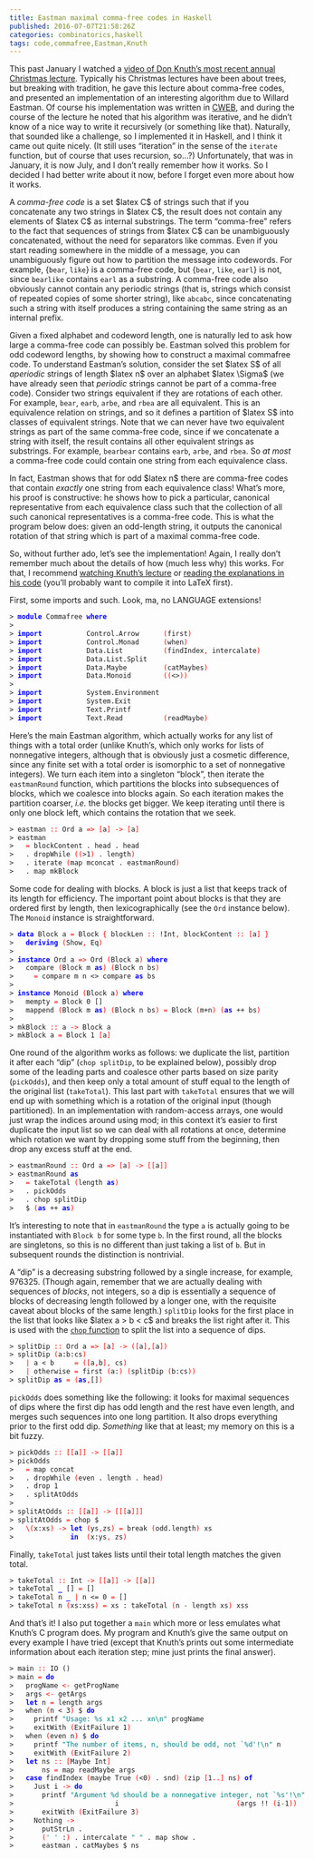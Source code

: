 ```yaml
---
title: Eastman maximal comma-free codes in Haskell
published: 2016-07-07T21:58:26Z
categories: combinatorics,haskell
tags: code,commafree,Eastman,Knuth
---
```


<p>This past January I watched a <a href="https://www.youtube.com/watch?v=48iJx8FVuis">video of Don Knuth’s most recent annual Christmas lecture</a>. Typically his Christmas lectures have been about trees, but breaking with tradition, he gave this lecture about comma-free codes, and presented an implementation of an interesting algorithm due to Willard Eastman. Of course his implementation was written in <a href="http://www-cs-faculty.stanford.edu/~uno/cweb.html">CWEB</a>, and during the course of the lecture he noted that his algorithm was iterative, and he didn’t know of a nice way to write it recursively (or something like that). Naturally, that sounded like a challenge, so I implemented it in Haskell, and I think it came out quite nicely. (It still uses “iteration” in the sense of the <code>iterate</code> function, but of course that uses recursion, so…?) Unfortunately, that was in January, it is now July, and I don’t really remember how it works. So I decided I had better write about it now, before I forget even more about how it works.</p>
<p>A <em>comma-free code</em> is a set $latex C$ of strings such that if you concatenate any two strings in $latex C$, the result does not contain any elements of $latex C$ as internal substrings. The term “comma-free” refers to the fact that sequences of strings from $latex C$ can be unambiguously concatenated, without the need for separators like commas. Even if you start reading somewhere in the middle of a message, you can unambiguously figure out how to partition the message into codewords. For example, {<code>bear</code>, <code>like</code>} is a comma-free code, but {<code>bear</code>, <code>like</code>, <code>earl</code>} is not, since <code>bearlike</code> contains <code>earl</code> as a substring. A comma-free code also obviously cannot contain any periodic strings (that is, strings which consist of repeated copies of some shorter string), like <code>abcabc</code>, since concatenating such a string with itself produces a string containing the same string as an internal prefix.</p>
<p>Given a fixed alphabet and codeword length, one is naturally led to ask how large a comma-free code can possibly be. Eastman solved this problem for odd codeword lengths, by showing how to construct a maximal commafree code. To understand Eastman’s solution, consider the set $latex S$ of all <em>aperiodic</em> strings of length $latex n$ over an alphabet $latex \Sigma$ (we have already seen that <em>periodic</em> strings cannot be part of a comma-free code). Consider two strings equivalent if they are rotations of each other. For example, <code>bear</code>, <code>earb</code>, <code>arbe</code>, and <code>rbea</code> are all equivalent. This is an equivalence relation on strings, and so it defines a partition of $latex S$ into classes of equivalent strings. Note that we can never have two equivalent strings as part of the same comma-free code, since if we concatenate a string with itself, the result contains all other equivalent strings as substrings. For example, <code>bearbear</code> contains <code>earb</code>, <code>arbe</code>, and <code>rbea</code>. So <em>at most</em> a comma-free code could contain one string from each equivalence class.</p>
<p>In fact, Eastman shows that for odd $latex n$ there are comma-free codes that contain <em>exactly</em> one string from each equivalence class! What’s more, his proof is constructive: he shows how to pick a particular, canonical representative from each equivalence class such that the collection of all such canonical representatives is a comma-free code. This is what the program below does: given an odd-length string, it outputs the canonical rotation of that string which is part of a maximal comma-free code.</p>
<p>So, without further ado, let’s see the implementation! Again, I really don’t remember much about the details of how (much less why) this works. For that, I recommend <a href="https://www.youtube.com/watch?v=48iJx8FVuis">watching Knuth’s lecture</a> or <a href="http://www-cs-faculty.stanford.edu/~uno/programs/commafree-eastman-new.w">reading the explanations in his code</a> (you’ll probably want to compile it into LaTeX first).</p>
<p>First, some imports and such. Look, ma, no LANGUAGE extensions!</p>
<pre class="sourceCode haskell"><code class="sourceCode haskell"><span>&gt;</span> <span style="color:blue;font-weight:bold;">module</span> <span>Commafree</span> <span style="color:blue;font-weight:bold;">where</span>
<span>&gt;</span> 
<span>&gt;</span> <span style="color:blue;font-weight:bold;">import</span>           <span>Control</span><span>.</span><span>Arrow</span>      <span style="color:red;">(</span><span>first</span><span style="color:red;">)</span>
<span>&gt;</span> <span style="color:blue;font-weight:bold;">import</span>           <span>Control</span><span>.</span><span>Monad</span>      <span style="color:red;">(</span><span>when</span><span style="color:red;">)</span>
<span>&gt;</span> <span style="color:blue;font-weight:bold;">import</span>           <span>Data</span><span>.</span><span>List</span>          <span style="color:red;">(</span><span>findIndex</span><span style="color:red;">,</span> <span>intercalate</span><span style="color:red;">)</span>
<span>&gt;</span> <span style="color:blue;font-weight:bold;">import</span>           <span>Data</span><span>.</span><span>List</span><span>.</span><span>Split</span>
<span>&gt;</span> <span style="color:blue;font-weight:bold;">import</span>           <span>Data</span><span>.</span><span>Maybe</span>         <span style="color:red;">(</span><span>catMaybes</span><span style="color:red;">)</span>
<span>&gt;</span> <span style="color:blue;font-weight:bold;">import</span>           <span>Data</span><span>.</span><span>Monoid</span>        <span style="color:red;">(</span><span style="color:red;">(</span><span>&lt;&gt;</span><span style="color:red;">)</span><span style="color:red;">)</span>
<span>&gt;</span> 
<span>&gt;</span> <span style="color:blue;font-weight:bold;">import</span>           <span>System</span><span>.</span><span>Environment</span>
<span>&gt;</span> <span style="color:blue;font-weight:bold;">import</span>           <span>System</span><span>.</span><span>Exit</span>
<span>&gt;</span> <span style="color:blue;font-weight:bold;">import</span>           <span>Text</span><span>.</span><span>Printf</span>
<span>&gt;</span> <span style="color:blue;font-weight:bold;">import</span>           <span>Text</span><span>.</span><span>Read</span>          <span style="color:red;">(</span><span>readMaybe</span><span style="color:red;">)</span>
</code></pre>
<p>Here’s the main Eastman algorithm, which actually works for any list of things with a total order (unlike Knuth’s, which only works for lists of nonnegative integers, although that is obviously just a cosmetic difference, since any finite set with a total order is isomorphic to a set of nonnegative integers). We turn each item into a singleton “block”, then iterate the <code>eastmanRound</code> function, which partitions the blocks into subsequences of blocks, which we coalesce into blocks again. So each iteration makes the partition coarser, <em>i.e.</em> the blocks get bigger. We keep iterating until there is only one block left, which contains the rotation that we seek.</p>
<pre class="sourceCode haskell"><code class="sourceCode haskell"><span>&gt;</span> <span>eastman</span> <span style="color:red;">::</span> <span>Ord</span> <span>a</span> <span style="color:red;">=&gt;</span> <span style="color:red;">[</span><span>a</span><span style="color:red;">]</span> <span style="color:red;">-&gt;</span> <span style="color:red;">[</span><span>a</span><span style="color:red;">]</span>
<span>&gt;</span> <span>eastman</span>
<span>&gt;</span>   <span style="color:red;">=</span> <span>blockContent</span> <span>.</span> <span>head</span> <span>.</span> <span>head</span>
<span>&gt;</span>   <span>.</span> <span>dropWhile</span> <span style="color:red;">(</span><span style="color:red;">(</span><span>&gt;</span><span class="hs-num">1</span><span style="color:red;">)</span> <span>.</span> <span>length</span><span style="color:red;">)</span>
<span>&gt;</span>   <span>.</span> <span>iterate</span> <span style="color:red;">(</span><span>map</span> <span>mconcat</span> <span>.</span> <span>eastmanRound</span><span style="color:red;">)</span>
<span>&gt;</span>   <span>.</span> <span>map</span> <span>mkBlock</span>
</code></pre>
<p>Some code for dealing with blocks. A block is just a list that keeps track of its length for efficiency. The important point about blocks is that they are ordered first by length, then lexicographically (see the <code>Ord</code> instance below). The <code>Monoid</code> instance is straightforward.</p>
<pre class="sourceCode haskell"><code class="sourceCode haskell"><span>&gt;</span> <span style="color:blue;font-weight:bold;">data</span> <span>Block</span> <span>a</span> <span style="color:red;">=</span> <span>Block</span> <span style="color:red;">{</span> <span>blockLen</span> <span style="color:red;">::</span> <span>!</span><span>Int</span><span style="color:red;">,</span> <span>blockContent</span> <span style="color:red;">::</span> <span style="color:red;">[</span><span>a</span><span style="color:red;">]</span> <span style="color:red;">}</span>
<span>&gt;</span>   <span style="color:blue;font-weight:bold;">deriving</span> <span style="color:red;">(</span><span>Show</span><span style="color:red;">,</span> <span>Eq</span><span style="color:red;">)</span>
<span>&gt;</span> 
<span>&gt;</span> <span style="color:blue;font-weight:bold;">instance</span> <span>Ord</span> <span>a</span> <span style="color:red;">=&gt;</span> <span>Ord</span> <span style="color:red;">(</span><span>Block</span> <span>a</span><span style="color:red;">)</span> <span style="color:blue;font-weight:bold;">where</span>
<span>&gt;</span>   <span>compare</span> <span style="color:red;">(</span><span>Block</span> <span>m</span> <span style="color:blue;font-weight:bold;">as</span><span style="color:red;">)</span> <span style="color:red;">(</span><span>Block</span> <span>n</span> <span>bs</span><span style="color:red;">)</span>
<span>&gt;</span>     <span style="color:red;">=</span> <span>compare</span> <span>m</span> <span>n</span> <span>&lt;&gt;</span> <span>compare</span> <span style="color:blue;font-weight:bold;">as</span> <span>bs</span>
<span>&gt;</span> 
<span>&gt;</span> <span style="color:blue;font-weight:bold;">instance</span> <span>Monoid</span> <span style="color:red;">(</span><span>Block</span> <span>a</span><span style="color:red;">)</span> <span style="color:blue;font-weight:bold;">where</span>
<span>&gt;</span>   <span>mempty</span> <span style="color:red;">=</span> <span>Block</span> <span class="hs-num">0</span> <span>[]</span>
<span>&gt;</span>   <span>mappend</span> <span style="color:red;">(</span><span>Block</span> <span>m</span> <span style="color:blue;font-weight:bold;">as</span><span style="color:red;">)</span> <span style="color:red;">(</span><span>Block</span> <span>n</span> <span>bs</span><span style="color:red;">)</span> <span style="color:red;">=</span> <span>Block</span> <span style="color:red;">(</span><span>m</span><span>+</span><span>n</span><span style="color:red;">)</span> <span style="color:red;">(</span><span style="color:blue;font-weight:bold;">as</span> <span>++</span> <span>bs</span><span style="color:red;">)</span>
<span>&gt;</span> 
<span>&gt;</span> <span>mkBlock</span> <span style="color:red;">::</span> <span>a</span> <span style="color:red;">-&gt;</span> <span>Block</span> <span>a</span>
<span>&gt;</span> <span>mkBlock</span> <span>a</span> <span style="color:red;">=</span> <span>Block</span> <span class="hs-num">1</span> <span style="color:red;">[</span><span>a</span><span style="color:red;">]</span>
</code></pre>
<p>One round of the algorithm works as follows: we duplicate the list, partition it after each “dip” (<code>chop splitDip</code>, to be explained below), possibly drop some of the leading parts and coalesce other parts based on size parity (<code>pickOdds</code>), and then keep only a total amount of stuff equal to the length of the original list (<code>takeTotal</code>). This last part with <code>takeTotal</code> ensures that we will end up with something which is a rotation of the original input (though partitioned). In an implementation with random-access arrays, one would just wrap the indices around using mod; in this context it’s easier to first duplicate the input list so we can deal with all rotations at once, determine which rotation we want by dropping some stuff from the beginning, then drop any excess stuff at the end.</p>
<pre class="sourceCode haskell"><code class="sourceCode haskell"><span>&gt;</span> <span>eastmanRound</span> <span style="color:red;">::</span> <span>Ord</span> <span>a</span> <span style="color:red;">=&gt;</span> <span style="color:red;">[</span><span>a</span><span style="color:red;">]</span> <span style="color:red;">-&gt;</span> <span style="color:red;">[</span><span style="color:red;">[</span><span>a</span><span style="color:red;">]</span><span style="color:red;">]</span>
<span>&gt;</span> <span>eastmanRound</span> <span style="color:blue;font-weight:bold;">as</span>
<span>&gt;</span>   <span style="color:red;">=</span> <span>takeTotal</span> <span style="color:red;">(</span><span>length</span> <span style="color:blue;font-weight:bold;">as</span><span style="color:red;">)</span>
<span>&gt;</span>   <span>.</span> <span>pickOdds</span>
<span>&gt;</span>   <span>.</span> <span>chop</span> <span>splitDip</span>
<span>&gt;</span>   <span>$</span> <span style="color:red;">(</span><span style="color:blue;font-weight:bold;">as</span> <span>++</span> <span style="color:blue;font-weight:bold;">as</span><span style="color:red;">)</span>
</code></pre>
<p>It’s interesting to note that in <code>eastmanRound</code> the type <code>a</code> is actually going to be instantiated with <code>Block b</code> for some type <code>b</code>. In the first round, all the blocks are singletons, so this is no different than just taking a list of <code>b</code>. But in subsequent rounds the distinction is nontrivial.</p>
<p>A “dip” is a decreasing substring followed by a single increase, for example, 976325. (Though again, remember that we are actually dealing with sequences of <em>blocks</em>, not integers, so a dip is essentially a sequence of blocks of decreasing length followed by a longer one, with the requisite caveat about blocks of the same length.) <code>splitDip</code> looks for the first place in the list that looks like $latex a &gt; b &lt; c$ and breaks the list right after it. This is used with the <a href="http://hackage.haskell.org/package/split-0.2.3.1/docs/Data-List-Split.html#v:chop"><code>chop</code> function</a> to split the list into a sequence of dips.</p>
<pre class="sourceCode haskell"><code class="sourceCode haskell"><span>&gt;</span> <span>splitDip</span> <span style="color:red;">::</span> <span>Ord</span> <span>a</span> <span style="color:red;">=&gt;</span> <span style="color:red;">[</span><span>a</span><span style="color:red;">]</span> <span style="color:red;">-&gt;</span> <span style="color:red;">(</span><span style="color:red;">[</span><span>a</span><span style="color:red;">]</span><span style="color:red;">,</span><span style="color:red;">[</span><span>a</span><span style="color:red;">]</span><span style="color:red;">)</span>
<span>&gt;</span> <span>splitDip</span> <span style="color:red;">(</span><span>a</span><span>:</span><span>b</span><span>:</span><span>cs</span><span style="color:red;">)</span>
<span>&gt;</span>   <span style="color:red;">|</span> <span>a</span> <span>&lt;</span> <span>b</span>     <span style="color:red;">=</span> <span style="color:red;">(</span><span style="color:red;">[</span><span>a</span><span style="color:red;">,</span><span>b</span><span style="color:red;">]</span><span style="color:red;">,</span> <span>cs</span><span style="color:red;">)</span>
<span>&gt;</span>   <span style="color:red;">|</span> <span>otherwise</span> <span style="color:red;">=</span> <span>first</span> <span style="color:red;">(</span><span>a</span><span>:</span><span style="color:red;">)</span> <span style="color:red;">(</span><span>splitDip</span> <span style="color:red;">(</span><span>b</span><span>:</span><span>cs</span><span style="color:red;">)</span><span style="color:red;">)</span>
<span>&gt;</span> <span>splitDip</span> <span style="color:blue;font-weight:bold;">as</span> <span style="color:red;">=</span> <span style="color:red;">(</span><span style="color:blue;font-weight:bold;">as</span><span style="color:red;">,</span><span>[]</span><span style="color:red;">)</span>
</code></pre>
<p><code>pickOdds</code> does something like the following: it looks for maximal sequences of dips where the first dip has odd length and the rest have even length, and merges such sequences into one long partition. It also drops everything prior to the first odd dip. <em>Something</em> like that at least; my memory on this is a bit fuzzy.</p>
<pre class="sourceCode haskell"><code class="sourceCode haskell"><span>&gt;</span> <span>pickOdds</span> <span style="color:red;">::</span> <span style="color:red;">[</span><span style="color:red;">[</span><span>a</span><span style="color:red;">]</span><span style="color:red;">]</span> <span style="color:red;">-&gt;</span> <span style="color:red;">[</span><span style="color:red;">[</span><span>a</span><span style="color:red;">]</span><span style="color:red;">]</span>
<span>&gt;</span> <span>pickOdds</span>
<span>&gt;</span>   <span style="color:red;">=</span> <span>map</span> <span>concat</span>
<span>&gt;</span>   <span>.</span> <span>dropWhile</span> <span style="color:red;">(</span><span>even</span> <span>.</span> <span>length</span> <span>.</span> <span>head</span><span style="color:red;">)</span>
<span>&gt;</span>   <span>.</span> <span>drop</span> <span class="hs-num">1</span>
<span>&gt;</span>   <span>.</span> <span>splitAtOdds</span>
<span>&gt;</span> 
<span>&gt;</span> <span>splitAtOdds</span> <span style="color:red;">::</span> <span style="color:red;">[</span><span style="color:red;">[</span><span>a</span><span style="color:red;">]</span><span style="color:red;">]</span> <span style="color:red;">-&gt;</span> <span style="color:red;">[</span><span style="color:red;">[</span><span style="color:red;">[</span><span>a</span><span style="color:red;">]</span><span style="color:red;">]</span><span style="color:red;">]</span>
<span>&gt;</span> <span>splitAtOdds</span> <span style="color:red;">=</span> <span>chop</span> <span>$</span>
<span>&gt;</span>   <span style="color:red;">\</span><span style="color:red;">(</span><span>x</span><span>:</span><span>xs</span><span style="color:red;">)</span> <span style="color:red;">-&gt;</span> <span style="color:blue;font-weight:bold;">let</span> <span style="color:red;">(</span><span>ys</span><span style="color:red;">,</span><span>zs</span><span style="color:red;">)</span> <span style="color:red;">=</span> <span>break</span> <span style="color:red;">(</span><span>odd</span><span>.</span><span>length</span><span style="color:red;">)</span> <span>xs</span>
<span>&gt;</span>              <span style="color:blue;font-weight:bold;">in</span>  <span style="color:red;">(</span><span>x</span><span>:</span><span>ys</span><span style="color:red;">,</span> <span>zs</span><span style="color:red;">)</span>
</code></pre>
<p>Finally, <code>takeTotal</code> just takes lists until their total length matches the given total.</p>
<pre class="sourceCode haskell"><code class="sourceCode haskell"><span>&gt;</span> <span>takeTotal</span> <span style="color:red;">::</span> <span>Int</span> <span style="color:red;">-&gt;</span> <span style="color:red;">[</span><span style="color:red;">[</span><span>a</span><span style="color:red;">]</span><span style="color:red;">]</span> <span style="color:red;">-&gt;</span> <span style="color:red;">[</span><span style="color:red;">[</span><span>a</span><span style="color:red;">]</span><span style="color:red;">]</span>
<span>&gt;</span> <span>takeTotal</span> <span style="color:blue;font-weight:bold;">_</span> <span>[]</span> <span style="color:red;">=</span> <span>[]</span>
<span>&gt;</span> <span>takeTotal</span> <span>n</span> <span style="color:blue;font-weight:bold;">_</span> <span style="color:red;">|</span> <span>n</span> <span>&lt;=</span> <span class="hs-num">0</span> <span style="color:red;">=</span> <span>[]</span>
<span>&gt;</span> <span>takeTotal</span> <span>n</span> <span style="color:red;">(</span><span>xs</span><span>:</span><span>xss</span><span style="color:red;">)</span> <span style="color:red;">=</span> <span>xs</span> <span>:</span> <span>takeTotal</span> <span style="color:red;">(</span><span>n</span> <span style="color:green;">-</span> <span>length</span> <span>xs</span><span style="color:red;">)</span> <span>xss</span>
</code></pre>
<p>And that’s it! I also put together a <code>main</code> which more or less emulates what Knuth’s C program does. My program and Knuth’s give the same output on every example I have tried (except that Knuth’s prints out some intermediate information about each iteration step; mine just prints the final answer).</p>
<pre class="sourceCode haskell"><code class="sourceCode haskell"><span>&gt;</span> <span>main</span> <span style="color:red;">::</span> <span>IO</span> <span>()</span>
<span>&gt;</span> <span>main</span> <span style="color:red;">=</span> <span style="color:blue;font-weight:bold;">do</span>
<span>&gt;</span>   <span>progName</span> <span style="color:red;">&lt;-</span> <span>getProgName</span>
<span>&gt;</span>   <span>args</span> <span style="color:red;">&lt;-</span> <span>getArgs</span>
<span>&gt;</span>   <span style="color:blue;font-weight:bold;">let</span> <span>n</span> <span style="color:red;">=</span> <span>length</span> <span>args</span>
<span>&gt;</span>   <span>when</span> <span style="color:red;">(</span><span>n</span> <span>&lt;</span> <span class="hs-num">3</span><span style="color:red;">)</span> <span>$</span> <span style="color:blue;font-weight:bold;">do</span>
<span>&gt;</span>     <span>printf</span> <span style="color:teal;">"Usage: %s x1 x2 ... xn\n"</span> <span>progName</span>
<span>&gt;</span>     <span>exitWith</span> <span style="color:red;">(</span><span>ExitFailure</span> <span class="hs-num">1</span><span style="color:red;">)</span>
<span>&gt;</span>   <span>when</span> <span style="color:red;">(</span><span>even</span> <span>n</span><span style="color:red;">)</span> <span>$</span> <span style="color:blue;font-weight:bold;">do</span>
<span>&gt;</span>     <span>printf</span> <span style="color:teal;">"The number of items, n, should be odd, not `%d'!\n"</span> <span>n</span>
<span>&gt;</span>     <span>exitWith</span> <span style="color:red;">(</span><span>ExitFailure</span> <span class="hs-num">2</span><span style="color:red;">)</span>
<span>&gt;</span>   <span style="color:blue;font-weight:bold;">let</span> <span>ns</span> <span style="color:red;">::</span> <span style="color:red;">[</span><span>Maybe</span> <span>Int</span><span style="color:red;">]</span>
<span>&gt;</span>       <span>ns</span> <span style="color:red;">=</span> <span>map</span> <span>readMaybe</span> <span>args</span>
<span>&gt;</span>   <span style="color:blue;font-weight:bold;">case</span> <span>findIndex</span> <span style="color:red;">(</span><span>maybe</span> <span>True</span> <span style="color:red;">(</span><span>&lt;</span><span class="hs-num">0</span><span style="color:red;">)</span> <span>.</span> <span>snd</span><span style="color:red;">)</span> <span style="color:red;">(</span><span>zip</span> <span style="color:red;">[</span><span class="hs-num">1</span><span style="color:red;">..</span><span style="color:red;">]</span> <span>ns</span><span style="color:red;">)</span> <span style="color:blue;font-weight:bold;">of</span>
<span>&gt;</span>     <span>Just</span> <span>i</span> <span style="color:red;">-&gt;</span> <span style="color:blue;font-weight:bold;">do</span>
<span>&gt;</span>       <span>printf</span> <span style="color:teal;">"Argument %d should be a nonnegative integer, not `%s'!\n"</span>
<span>&gt;</span>                         <span>i</span>                             <span style="color:red;">(</span><span>args</span> <span>!!</span> <span style="color:red;">(</span><span>i</span><span style="color:green;">-</span><span class="hs-num">1</span><span style="color:red;">)</span><span style="color:red;">)</span>
<span>&gt;</span>       <span>exitWith</span> <span style="color:red;">(</span><span>ExitFailure</span> <span class="hs-num">3</span><span style="color:red;">)</span>
<span>&gt;</span>     <span>Nothing</span> <span style="color:red;">-&gt;</span>
<span>&gt;</span>       <span>putStrLn</span> <span>.</span>
<span>&gt;</span>       <span style="color:red;">(</span><span style="color:teal;">' '</span> <span>:</span><span style="color:red;">)</span> <span>.</span> <span>intercalate</span> <span style="color:teal;">" "</span> <span>.</span> <span>map</span> <span>show</span> <span>.</span>
<span>&gt;</span>       <span>eastman</span> <span>.</span> <span>catMaybes</span> <span>$</span> <span>ns</span>
</code></pre>
<div id="refs" class="references">

</div>

